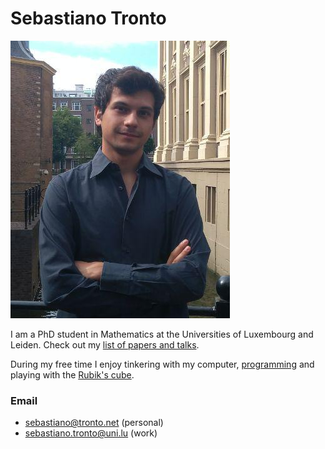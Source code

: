 # Sebastiano Tronto

![A picture of me](me.png "Me")

I am a PhD student in Mathematics at the Universities of Luxembourg and Leiden.
Check out my [list of papers and talks](research).

During my free time I enjoy tinkering with my computer, [programming](git)
and playing with the [Rubik's cube](speedcubing).


### Email

* [sebastiano@tronto.net](mailto:sebastiano@tronto.net) (personal)
* [sebastiano.tronto@uni.lu](mailto:sebastiano.tronto@uni.lu) (work)

